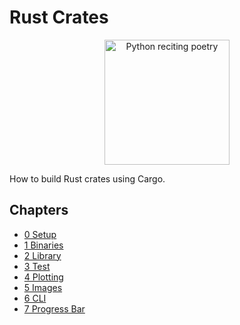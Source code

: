 # Rust Crates

<div align="center">
    <img src="./images/logo.svg" alt="Python reciting poetry" width=200>
</div>

How to build Rust crates using Cargo.

## Chapters

-   [0 Setup](./chapters/0-Setup/README.md)
-   [1 Binaries](./chapters/1-Binaries/README.md)
-   [2 Library](./chapters/2-Library/README.md)
-   [3 Test](./chapters/3-Test/README.md)
-   [4 Plotting](./chapters/4-Plotting/README.md)
-   [5 Images](./chapters/5-Images/README.md)
-   [6 CLI](./chapters/6-CLI/README.md)
-   [7 Progress Bar](./chapters/7-Progress_Bar/README.md)

